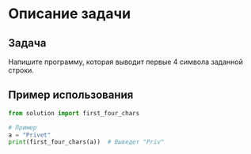 # Описание задачи

## Задача

Напишите программу, которая выводит первые 4 символа заданной строки.

## Пример использования

```python
from solution import first_four_chars

# Пример
a = "Privet"
print(first_four_chars(a))  # Выведет "Priv"

